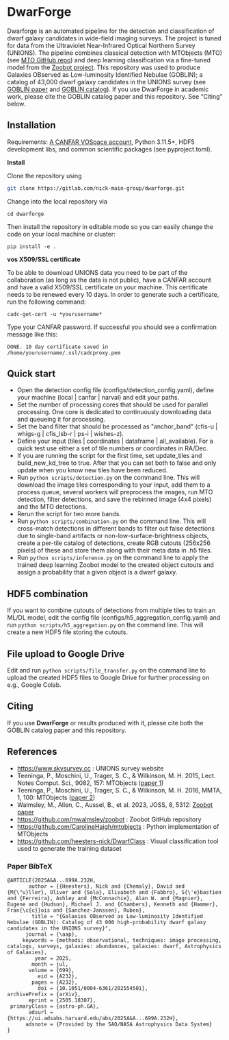# DwarForge

Dwarforge is an automated pipeline for the detection and classification of dwarf galaxy candidates in wide-field imaging surveys. The project is tuned for data from the Ultraviolet Near-Infrared Optical Northern Survey (UNIONS). The pipeline combines classical detection with MTObjects (MTO) (see [MTO GitHub repo](https://github.com/CarolineHaigh/mtobjects)) and deep learning classification via a fine-tuned model from the [Zoobot project](https://github.com/mwalmsley/zoobot). This repository was used to produce Galaxies OBserved as Low-luminosity Identified Nebulae (GOBLIN); a catalog of 43,000 dwarf galaxy candidates in the UNIONS survey (see [GOBLIN paper](https://ui.adsabs.harvard.edu/abs/2025A%26A...699A.232H/abstract) and [GOBLIN catalog](https://cdsarc.cds.unistra.fr/viz-bin/cat/J/A+A/699/A232)). If you use DwarForge in academic work, please cite the GOBLIN catalog paper and this repository. See “Citing” below.

## Installation
Requirements: [A CANFAR VOSpace account](https://www.canfar.net/en/), Python 3.11.5+, HDF5 development libs, and common scientific packages (see pyproject.toml).

**Install**

Clone the repository using

```bash
git clone https://gitlab.com/nick-main-group/dwarforge.git
```

Change into the local repository via
```
cd dwarforge
```
Then install the repository in editable mode so you can easily change the code on your local machine or cluster:
```
pip install -e .
```

**vos X509/SSL certificate**

To be able to download UNIONS data you need to be part of the collaboration (as long as the data is not public), have a CANFAR account and have a valid X509/SSL certificate on your machine. This certificate needs to be renewed every 10 days. In order to generate such a certificate, run the following command:

```
cadc-get-cert -u *yourusername*
```

Type your CANFAR password. If successful you should see a confirmation message like this:

```
DONE. 10 day certificate saved in /home/yourusername/.ssl/cadcproxy.pem
```

## Quick start

- Open the detection config file (configs/detection_config.yaml), define your machine (local | canfar | narval) and edit your paths.
- Set the number of processing cores that should be used for parallel processing. One core is dedicated to continuously downloading data and queueing it for processing.
- Set the band filter that should be processed as "anchor_band" (cfis-u | whigs-g | cfis_lsb-r | ps-i | wishes-z).
- Define your input (tiles | coordinates | dataframe | all_available). For a quick test use either a set of tile numbers or coordinates in RA/Dec.
- If you are running the script for the first time, set update_tiles and build_new_kd_tree to true. After that you can set both to false and only update when you know new tiles have been reduced.
- Run ```python scripts/detection.py``` on the command line. This will download the image tiles corresponding to your input, add them to a process queue, several workers will preprocess the images, run MTO detection, filter detections, and save the rebinned image (4x4 pixels) and the MTO detections.
- Rerun the script for two more bands.
- Run ```python scripts/combination.py``` on the command line. This will cross-match detections in different bands to filter out false detections due to single-band artifacts or non-low-surface-brightness objects, create a per-tile catalog of detections, create RGB cutouts (256x256 pixels) of these and store them along with their meta data in .h5 files.
- Run ```python scripts/inference.py``` on the command line to apply the trained deep learning Zoobot model to the created object cutouts and assign a probability that a given object is a dwarf galaxy.

## HDF5 combination
If you want to combine cutouts of detections from multiple tiles to train an ML/DL model, edit the config file (configs/h5_aggregation_config.yaml) and run ```python scripts/h5_aggregation.py``` on the command line. This will create a new HDF5 file storing the cutouts.

## File upload to Google Drive
Edit and run ```python scripts/file_transfer.py``` on the command line to upload the created HDF5 files to Google Drive for further processing on e.g., Google Colab.

## Citing
If you use **DwarForge** or results produced with it, please cite both the GOBLIN catalog paper and this repository.

## References
- https://www.skysurvey.cc : UNIONS survey website
- Teeninga, P., Moschini, U., Trager, S. C., & Wilkinson, M. H. 2015, Lect. Notes Comput. Sci., 9082, 157: MTObjects ([paper 1](https://link.springer.com/chapter/10.1007/978-3-319-18720-4_14))
- Teeninga, P., Moschini, U., Trager, S. C., & Wilkinson, M. H. 2016, MMTA, 1, 100: MTObjects ([paper 2](https://www.degruyterbrill.com/document/doi/10.1515/mathm-2016-0006/html))
- Walmsley, M., Allen, C., Aussel, B., et al. 2023, JOSS, 8, 5312: [Zoobot paper](https://joss.theoj.org/papers/10.21105/joss.05312)
- https://github.com/mwalmsley/zoobot          : Zoobot GitHub repository
- https://github.com/CarolineHaigh/mtobjects   : Python implementation of MTObjects
- https://github.com/heesters-nick/DwarfClass  : Visual classification tool used to generate the training dataset

### Paper BibTeX

```
@ARTICLE{2025A&A...699A.232H,
       author = {{Heesters}, Nick and {Chemaly}, David and {M{\"u}ller}, Oliver and {Sola}, Elisabeth and {Fabbro}, S{\'e}bastien and {Ferreira}, Ashley and {McConnachie}, Alan W. and {Magnier}, Eugene and {Hudson}, Michael J. and {Chambers}, Kenneth and {Hammer}, Fran{\c{c}}ois and {Sanchez-Janssen}, Ruben},
        title = "{Galaxies OBserved as Low-luminosity Identified Nebulae (GOBLIN): Catalog of 43 000 high-probability dwarf galaxy candidates in the UNIONS survey}",
      journal = {\aap},
     keywords = {methods: observational, techniques: image processing, catalogs, surveys, galaxies: abundances, galaxies: dwarf, Astrophysics of Galaxies},
         year = 2025,
        month = jul,
       volume = {699},
          eid = {A232},
        pages = {A232},
          doi = {10.1051/0004-6361/202554501},
archivePrefix = {arXiv},
       eprint = {2505.18307},
 primaryClass = {astro-ph.GA},
       adsurl = {https://ui.adsabs.harvard.edu/abs/2025A&A...699A.232H},
      adsnote = {Provided by the SAO/NASA Astrophysics Data System}
}
```
